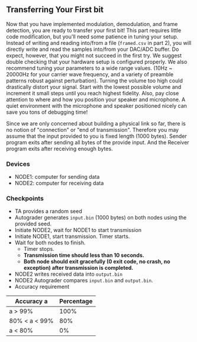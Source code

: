 ## Transferring Your First bit
Now that you have implemented modulation, demodulation, and frame detection, you are ready to transfer your first bit! This part requires little code modification, but you'll need some patience in tuning your setup. Instead of writing and reading into/from a file (`framed.csv` in part 2), you will directly write and read the samples into/from your DAC/ADC buffer. Do expect, however, that you might not succeed in the first try. We suggest double checking that your hardware setup is configured properly. We also recommend tuning your parameters to a wide range values. (10Hz ~ 20000Hz for your carrier wave frequency, and a variety of preamble patterns robust against perturbation). Turning the volume too high could drastically distort your signal. Start with the lowest possible volume and increment it small steps until you reach highest fidelity. Also, pay close attention to where and how you position your speaker and microphone. A quiet environment with the microphone and speaker positioned nicely can save you tons of debugging time!

Since we are only concerned about building a physical link so far, there is no notion of "connection" or "end of transmission". Therefore you may assume that the input provided to you is fixed length (1000 bytes). Sender program exits after sending all bytes of the provide input. And the Receiver program exits after receiving enough bytes.

### Devices
- NODE1: computer for sending data
- NODE2: computer for receiving data

### Checkpoints
- TA provides a random seed
- Autograder generates `input.bin` (1000 bytes) on both nodes using the provided seed.
- Initiate NODE2, wait for NODE1 to start transmission
- Initiate NODE1, start transmission. Timer starts.
- Wait for both nodes to finish.
    - Timer stops.
    - **Transmission time should less than 10 seconds.**
    - **Both node should exit gracefully (0 exit code, no crash, no exception) after transmission is completed.**
- NODE2 writes received data into `output.bin`
- NODE2 Autograder compares `input.bin` and `output.bin`.
- Accuracy requirement

| Accuracy a    | Percentage |
| ------------- | ---------- |
| a > 99%       | 100%       |
| 80% < a < 99% | 80%        |
| a < 80%       | 0%         |
